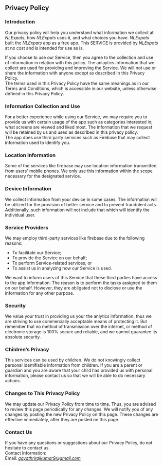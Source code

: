 Privacy Policy  
----------------

### Introduction  
Our privacy policy will help you understand what information we collect at *NLExpats*, how *NLExpats* uses it, and what choices you have.
*NLExpats* built the *NLExpats* app as a free app. This SERVICE is provided by *NLExpats* at no cost and is intended for use as is.

If you choose to use our Service, then you agree to the collection and use of information in relation with this policy. The anlaytics information that we collect are used for providing and improving the Service. We will not use or share the information with anyone except as described in this Privacy Policy.  
The terms used in this Privacy Policy have the same meanings as in our Terms and Conditions, which is accessible in our website, unless otherwise  defined in this Privacy Policy.

### Information Collection and Use  
For a better experience while using our Service, we may require you to provide us with certain usage of the app such as categories interested in, what screens are viewed and liked most. The information that we request will be retained by us and used as described in this privacy policy.  
The app does use third party services such as Firebase that may collect information used to identify you. 


### Location Information  
Some of the services like firebase may use location information transmitted from users' mobile phones. We only use this information within the scope necessary for the designated service.  

### Device Information  
We collect information from your device in some cases. The information will be utilized for the provision of better service and to prevent fraudulent acts. Additionally, such information will not include that which will identify the individual user.  

### Service Providers  
We may employ third-party services like firebase due to the following reasons:  
* To facilitate our Service;
* To provide the Service on our behalf;
* To perform Service-related services; or
* To assist us in analyzing how our Service is used.  

We want to inform users of this Service that these third parties have access to the app Information. The reason is to perform the tasks assigned to them on our behalf. However, they are obligated not to disclose or use the information for any other purpose.  

### Security  
We value your trust in providing us your the anlytics Information, thus we are striving to use commercially acceptable means of protecting it. But remember that no method of transmission over the internet, or method of electronic storage is 100% secure and reliable, and we cannot guarantee its absolute security.  

### Children’s Privacy  
This services can be used by children. We do not knowingly collect personal identifiable information from children. If you  are  a  parent  or  guardian and you are aware that your child has provided us with personal information, please contact us so that we will be able to do necessary actions.  

### Changes to This Privacy Policy  
We may update our Privacy Policy from time to time. Thus, you are advised to review this page periodically for any changes. We will notify you of any changes by posting the new Privacy Policy on this page. These changes are effective immediately, after they are posted on this page.  

### Contact Us  
If you have any questions or suggestions about our Privacy Policy, do not hesitate to contact us.  
Contact Information:  
Email: *gayathrirajkumar9@gmail.com*  
